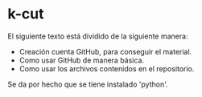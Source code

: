 k-cut
=====

El siguiente texto está dividido de la siguiente manera:
* Creación cuenta GitHub, para conseguir el material.
* Como usar GitHub de manera básica.
* Como usar los archivos contenidos en el repositorio.

Se da por hecho que se tiene instalado 'python'.
